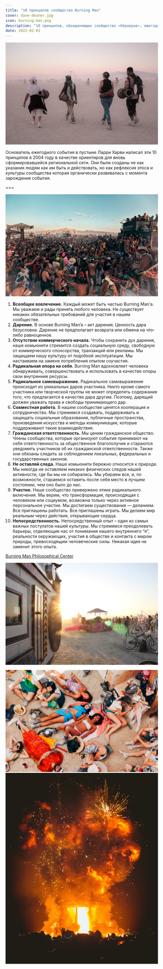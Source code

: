 ```yaml
---
title: "10 принципов сообщества Burning Man"
cover: dane-deaner.jpg
icon: burning-man.png
description: "10 принципов, объединяющих сообщество «бёрнеров», ежегодно собирающихся в пустыне, чтобы прожить неделю вместе в ином мире, свободном от торговли, рекламы и денег"
date: 2022-02-01
---
```


![](./images/bry-ulrick.jpg)

Основатель ежегодного события в пустыне Ларри Харви написал эти 10 принципов в 2004 году в качестве ориентиров для вновь сформировавшейся региональной сети. Они были созданы не как указания людям как им быть и действовать, но как рефлексия этоса и культуры сообщества которая органически развивалась с момента зарождения события.

===

![Автор фото: Гален Оукс](./images/c78749fa121d05a2-4h3a58572edit.jpg)

1.  **Всеобщее вовлечение.** Каждый может быть частью Burning Man’а. Мы уважаем и рады принять любого человека. Не существует никаких обязательных требований для участия в нашем сообществе.
2.  **Дарение.** В основе Burning Man’a – акт дарения. Ценность дара безусловна. Дарение не предполагает возврата или обмена на что-либо равноценное.
3.  **Отсутствие коммерческого начала.** Чтобы сохранить дух дарения, наше комьюнити стремится создать социальную среду, свободную от коммерческого спонсорства, транзакций или рекламы. Мы защищаем нашу культуру от подобной эксплуатации. Мы настаиваем на замене потребления опытом соучастия.
4.  **Радикальная опора на себя.** Burning Man вдохновляет человека обнаруживать, совершенствовать и использовать в качестве опоры свои внутренние ресурсы.
5.  **Радикальное самовыражение.** Радикальное самовыражение происходит из уникальных даров участника. Никто кроме самого участника или творческой группы не может определять содержание того, что предлагается в качестве дара другим. Поэтому, дарящий должен уважать права и свободы принимающего дар.
6.  **Совместная работа.** В нашем сообществе ценятся кооперация и сотрудничество. Мы стремимся создавать, поддерживать и защищать социальные образования, публичные пространства, произведения искусства и методы коммуникации, которые поддерживают такие взаимодействия.
7.  **Гражданская ответственность.** Мы ценим гражданское общество. Члены сообщества, которые организуют события принимают на себя ответственность за общественное благополучие и стараются уведомить участников об их гражданской ответственности. Также они обязаны следить за соблюдением локальных, федеральных и государственных законов.
8.  **Не оставляй следа.** Наше комьюнити бережно относится к природе. Мы никогда не оставляем никаких физических следов нашей активности, где бы мы ни собирались. Мы убираем все, и, по возможности, стараемся оставить после себя место в лучшем состоянии, чем оно было до нас.
9.  **Участие.** Наше сообщество привержено этике радикального включения. Мы верим, что трансформация, происходящая с человеком или социумом, возможна только через активное персональное участие. Мы достигаем существования — деланием. Все приглашены работать. Все приглашены играть. Мы делаем мир реальным через действия, открывающие сердца.
10. **Непосредственность.** Непосредственный опыт – один из самых важных постулатов нашей культуры. Мы стремимся преодолевать барьеры, отделяющие нас от понимания нашего внутреннего “я”, реальности окружающих, участия в обществе и контакта с миром природы, превосходящим человеческие силы. Никакая идея не заменит этого опыта.

[Burning Man Philosophical Center](https://burningman.org/culture/philosophical-center/10-principles/)

![](./images/linda-wartenweiler.jpg)

![Автор фото: Гален Оукс](./images/ff2643f4689b825a-img_3831.jpg)
![](./images/dane-deaner-burn.jpg)
